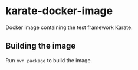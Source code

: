 # karate-docker-image

Docker image containing the test framework Karate.

## Building the image

Run `mvn package` to build the image.
